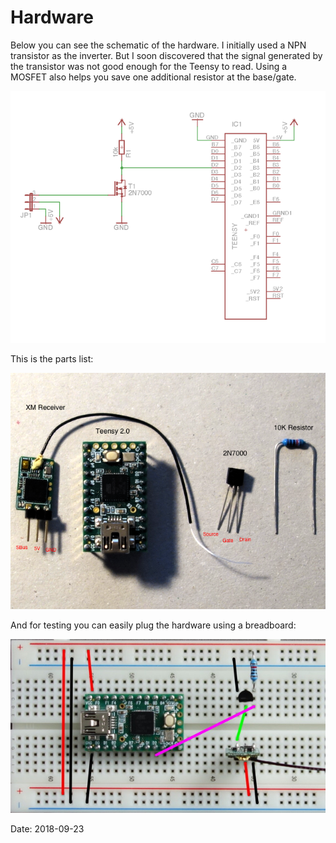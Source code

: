 # Hardware

Below you can see the schematic of the hardware. I initially used a NPN transistor as the inverter. But I soon discovered that the signal generated by the transistor was not good enough for the Teensy to read. Using a MOSFET also helps you save one additional resistor at the base/gate.

![schematic](images/Schematic.png)

This is the parts list:

![parts](images/Parts.png)

And for testing you can easily plug the hardware using a breadboard:

![breadboard](images/Breadboard.jpeg)

Date: 2018-09-23
